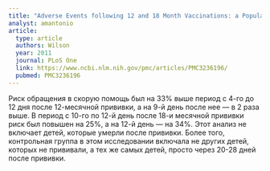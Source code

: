 ```yaml
---
title: "Adverse Events following 12 and 18 Month Vaccinations: a Population-Based, Self-Controlled Case Series Analysis"
analyst: amantonio
article:
  type: article
  authors: Wilson
  year: 2011
  journal: PLoS One
  link: https://www.ncbi.nlm.nih.gov/pmc/articles/PMC3236196/
  pubmed: PMC3236196
---
```


Риск обращения в скорую помощь был на 33% выше период с 4-го до 12 дня после 12-месячной прививки, а на 9-й день после нее — в 2 раза выше. В период с 10-го по 12-й день после 18-и месячной прививки риск был повышен на 25%, а на 12-й день — на 34%. Этот анализ не включает детей, которые умерли после прививки. Более того, контрольная группа в этом исследовании включала не других детей, которых не прививали, а тех же самых детей, просто через 20-28 дней после прививки.
